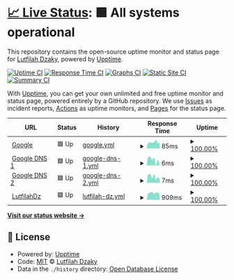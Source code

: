 # [📈 Live Status](https://lutfilahdzaky.github.io/upptime-test): <!--live status--> **🟩 All systems operational**

This repository contains the open-source uptime monitor and status page for [Lutfilah Dzaky](https://lutfilahdzaky.github.io/upptime-test), powered by [Upptime](https://github.com/upptime/upptime).

[![Uptime CI](https://github.com/lutfilahdzaky/upptime-test/workflows/Uptime%20CI/badge.svg)](https://github.com/lutfilahdzaky/upptime-test/actions?query=workflow%3A%22Uptime+CI%22)
[![Response Time CI](https://github.com/lutfilahdzaky/upptime-test/workflows/Response%20Time%20CI/badge.svg)](https://github.com/lutfilahdzaky/upptime-test/actions?query=workflow%3A%22Response+Time+CI%22)
[![Graphs CI](https://github.com/lutfilahdzaky/upptime-test/workflows/Graphs%20CI/badge.svg)](https://github.com/lutfilahdzaky/upptime-test/actions?query=workflow%3A%22Graphs+CI%22)
[![Static Site CI](https://github.com/lutfilahdzaky/upptime-test/workflows/Static%20Site%20CI/badge.svg)](https://github.com/lutfilahdzaky/upptime-test/actions?query=workflow%3A%22Static+Site+CI%22)
[![Summary CI](https://github.com/lutfilahdzaky/upptime-test/workflows/Summary%20CI/badge.svg)](https://github.com/lutfilahdzaky/upptime-test/actions?query=workflow%3A%22Summary+CI%22)

With [Upptime](https://upptime.js.org), you can get your own unlimited and free uptime monitor and status page, powered entirely by a GitHub repository. We use [Issues](https://github.com/lutfilahdzaky/upptime-test/issues) as incident reports, [Actions](https://github.com/lutfilahdzaky/upptime-test/actions) as uptime monitors, and [Pages](https://lutfilahdzaky.github.io/upptime-test) for the status page.

<!--start: status pages-->
<!-- This summary is generated by Upptime (https://github.com/upptime/upptime) -->
<!-- Do not edit this manually, your changes will be overwritten -->
<!-- prettier-ignore -->
| URL | Status | History | Response Time | Uptime |
| --- | ------ | ------- | ------------- | ------ |
| <img alt="" src="https://icons.duckduckgo.com/ip3/www.google.com.ico" height="13"> [Google](https://www.google.com) | 🟩 Up | [google.yml](https://github.com/lutfilahdzaky/upptime-test/commits/HEAD/history/google.yml) | <details><summary><img alt="Response time graph" src="./graphs/google/response-time-week.png" height="20"> 85ms</summary><br><a href="https://uptime.lutfilahdz.my.id/history/google"><img alt="Response time 98" src="https://img.shields.io/endpoint?url=https%3A%2F%2Fraw.githubusercontent.com%2Flutfilahdzaky%2Fupptime-test%2FHEAD%2Fapi%2Fgoogle%2Fresponse-time.json"></a><br><a href="https://uptime.lutfilahdz.my.id/history/google"><img alt="24-hour response time 87" src="https://img.shields.io/endpoint?url=https%3A%2F%2Fraw.githubusercontent.com%2Flutfilahdzaky%2Fupptime-test%2FHEAD%2Fapi%2Fgoogle%2Fresponse-time-day.json"></a><br><a href="https://uptime.lutfilahdz.my.id/history/google"><img alt="7-day response time 85" src="https://img.shields.io/endpoint?url=https%3A%2F%2Fraw.githubusercontent.com%2Flutfilahdzaky%2Fupptime-test%2FHEAD%2Fapi%2Fgoogle%2Fresponse-time-week.json"></a><br><a href="https://uptime.lutfilahdz.my.id/history/google"><img alt="30-day response time 98" src="https://img.shields.io/endpoint?url=https%3A%2F%2Fraw.githubusercontent.com%2Flutfilahdzaky%2Fupptime-test%2FHEAD%2Fapi%2Fgoogle%2Fresponse-time-month.json"></a><br><a href="https://uptime.lutfilahdz.my.id/history/google"><img alt="1-year response time 98" src="https://img.shields.io/endpoint?url=https%3A%2F%2Fraw.githubusercontent.com%2Flutfilahdzaky%2Fupptime-test%2FHEAD%2Fapi%2Fgoogle%2Fresponse-time-year.json"></a></details> | <details><summary><a href="https://uptime.lutfilahdz.my.id/history/google">100.00%</a></summary><a href="https://uptime.lutfilahdz.my.id/history/google"><img alt="All-time uptime 100.00%" src="https://img.shields.io/endpoint?url=https%3A%2F%2Fraw.githubusercontent.com%2Flutfilahdzaky%2Fupptime-test%2FHEAD%2Fapi%2Fgoogle%2Fuptime.json"></a><br><a href="https://uptime.lutfilahdz.my.id/history/google"><img alt="24-hour uptime 100.00%" src="https://img.shields.io/endpoint?url=https%3A%2F%2Fraw.githubusercontent.com%2Flutfilahdzaky%2Fupptime-test%2FHEAD%2Fapi%2Fgoogle%2Fuptime-day.json"></a><br><a href="https://uptime.lutfilahdz.my.id/history/google"><img alt="7-day uptime 100.00%" src="https://img.shields.io/endpoint?url=https%3A%2F%2Fraw.githubusercontent.com%2Flutfilahdzaky%2Fupptime-test%2FHEAD%2Fapi%2Fgoogle%2Fuptime-week.json"></a><br><a href="https://uptime.lutfilahdz.my.id/history/google"><img alt="30-day uptime 100.00%" src="https://img.shields.io/endpoint?url=https%3A%2F%2Fraw.githubusercontent.com%2Flutfilahdzaky%2Fupptime-test%2FHEAD%2Fapi%2Fgoogle%2Fuptime-month.json"></a><br><a href="https://uptime.lutfilahdz.my.id/history/google"><img alt="1-year uptime 100.00%" src="https://img.shields.io/endpoint?url=https%3A%2F%2Fraw.githubusercontent.com%2Flutfilahdzaky%2Fupptime-test%2FHEAD%2Fapi%2Fgoogle%2Fuptime-year.json"></a></details>
| <img alt="" src="https://icons.duckduckgo.com/ip3/null.ico" height="13"> [Google DNS 1](8.8.4.4) | 🟩 Up | [google-dns-1.yml](https://github.com/lutfilahdzaky/upptime-test/commits/HEAD/history/google-dns-1.yml) | <details><summary><img alt="Response time graph" src="./graphs/google-dns-1/response-time-week.png" height="20"> 6ms</summary><br><a href="https://uptime.lutfilahdz.my.id/history/google-dns-1"><img alt="Response time 6" src="https://img.shields.io/endpoint?url=https%3A%2F%2Fraw.githubusercontent.com%2Flutfilahdzaky%2Fupptime-test%2FHEAD%2Fapi%2Fgoogle-dns-1%2Fresponse-time.json"></a><br><a href="https://uptime.lutfilahdz.my.id/history/google-dns-1"><img alt="24-hour response time 2" src="https://img.shields.io/endpoint?url=https%3A%2F%2Fraw.githubusercontent.com%2Flutfilahdzaky%2Fupptime-test%2FHEAD%2Fapi%2Fgoogle-dns-1%2Fresponse-time-day.json"></a><br><a href="https://uptime.lutfilahdz.my.id/history/google-dns-1"><img alt="7-day response time 6" src="https://img.shields.io/endpoint?url=https%3A%2F%2Fraw.githubusercontent.com%2Flutfilahdzaky%2Fupptime-test%2FHEAD%2Fapi%2Fgoogle-dns-1%2Fresponse-time-week.json"></a><br><a href="https://uptime.lutfilahdz.my.id/history/google-dns-1"><img alt="30-day response time 6" src="https://img.shields.io/endpoint?url=https%3A%2F%2Fraw.githubusercontent.com%2Flutfilahdzaky%2Fupptime-test%2FHEAD%2Fapi%2Fgoogle-dns-1%2Fresponse-time-month.json"></a><br><a href="https://uptime.lutfilahdz.my.id/history/google-dns-1"><img alt="1-year response time 6" src="https://img.shields.io/endpoint?url=https%3A%2F%2Fraw.githubusercontent.com%2Flutfilahdzaky%2Fupptime-test%2FHEAD%2Fapi%2Fgoogle-dns-1%2Fresponse-time-year.json"></a></details> | <details><summary><a href="https://uptime.lutfilahdz.my.id/history/google-dns-1">100.00%</a></summary><a href="https://uptime.lutfilahdz.my.id/history/google-dns-1"><img alt="All-time uptime 100.00%" src="https://img.shields.io/endpoint?url=https%3A%2F%2Fraw.githubusercontent.com%2Flutfilahdzaky%2Fupptime-test%2FHEAD%2Fapi%2Fgoogle-dns-1%2Fuptime.json"></a><br><a href="https://uptime.lutfilahdz.my.id/history/google-dns-1"><img alt="24-hour uptime 100.00%" src="https://img.shields.io/endpoint?url=https%3A%2F%2Fraw.githubusercontent.com%2Flutfilahdzaky%2Fupptime-test%2FHEAD%2Fapi%2Fgoogle-dns-1%2Fuptime-day.json"></a><br><a href="https://uptime.lutfilahdz.my.id/history/google-dns-1"><img alt="7-day uptime 100.00%" src="https://img.shields.io/endpoint?url=https%3A%2F%2Fraw.githubusercontent.com%2Flutfilahdzaky%2Fupptime-test%2FHEAD%2Fapi%2Fgoogle-dns-1%2Fuptime-week.json"></a><br><a href="https://uptime.lutfilahdz.my.id/history/google-dns-1"><img alt="30-day uptime 100.00%" src="https://img.shields.io/endpoint?url=https%3A%2F%2Fraw.githubusercontent.com%2Flutfilahdzaky%2Fupptime-test%2FHEAD%2Fapi%2Fgoogle-dns-1%2Fuptime-month.json"></a><br><a href="https://uptime.lutfilahdz.my.id/history/google-dns-1"><img alt="1-year uptime 100.00%" src="https://img.shields.io/endpoint?url=https%3A%2F%2Fraw.githubusercontent.com%2Flutfilahdzaky%2Fupptime-test%2FHEAD%2Fapi%2Fgoogle-dns-1%2Fuptime-year.json"></a></details>
| <img alt="" src="https://icons.duckduckgo.com/ip3/null.ico" height="13"> [Google DNS 2](8.8.8.8) | 🟩 Up | [google-dns-2.yml](https://github.com/lutfilahdzaky/upptime-test/commits/HEAD/history/google-dns-2.yml) | <details><summary><img alt="Response time graph" src="./graphs/google-dns-2/response-time-week.png" height="20"> 7ms</summary><br><a href="https://uptime.lutfilahdz.my.id/history/google-dns-2"><img alt="Response time 6" src="https://img.shields.io/endpoint?url=https%3A%2F%2Fraw.githubusercontent.com%2Flutfilahdzaky%2Fupptime-test%2FHEAD%2Fapi%2Fgoogle-dns-2%2Fresponse-time.json"></a><br><a href="https://uptime.lutfilahdz.my.id/history/google-dns-2"><img alt="24-hour response time 4" src="https://img.shields.io/endpoint?url=https%3A%2F%2Fraw.githubusercontent.com%2Flutfilahdzaky%2Fupptime-test%2FHEAD%2Fapi%2Fgoogle-dns-2%2Fresponse-time-day.json"></a><br><a href="https://uptime.lutfilahdz.my.id/history/google-dns-2"><img alt="7-day response time 7" src="https://img.shields.io/endpoint?url=https%3A%2F%2Fraw.githubusercontent.com%2Flutfilahdzaky%2Fupptime-test%2FHEAD%2Fapi%2Fgoogle-dns-2%2Fresponse-time-week.json"></a><br><a href="https://uptime.lutfilahdz.my.id/history/google-dns-2"><img alt="30-day response time 6" src="https://img.shields.io/endpoint?url=https%3A%2F%2Fraw.githubusercontent.com%2Flutfilahdzaky%2Fupptime-test%2FHEAD%2Fapi%2Fgoogle-dns-2%2Fresponse-time-month.json"></a><br><a href="https://uptime.lutfilahdz.my.id/history/google-dns-2"><img alt="1-year response time 6" src="https://img.shields.io/endpoint?url=https%3A%2F%2Fraw.githubusercontent.com%2Flutfilahdzaky%2Fupptime-test%2FHEAD%2Fapi%2Fgoogle-dns-2%2Fresponse-time-year.json"></a></details> | <details><summary><a href="https://uptime.lutfilahdz.my.id/history/google-dns-2">100.00%</a></summary><a href="https://uptime.lutfilahdz.my.id/history/google-dns-2"><img alt="All-time uptime 100.00%" src="https://img.shields.io/endpoint?url=https%3A%2F%2Fraw.githubusercontent.com%2Flutfilahdzaky%2Fupptime-test%2FHEAD%2Fapi%2Fgoogle-dns-2%2Fuptime.json"></a><br><a href="https://uptime.lutfilahdz.my.id/history/google-dns-2"><img alt="24-hour uptime 100.00%" src="https://img.shields.io/endpoint?url=https%3A%2F%2Fraw.githubusercontent.com%2Flutfilahdzaky%2Fupptime-test%2FHEAD%2Fapi%2Fgoogle-dns-2%2Fuptime-day.json"></a><br><a href="https://uptime.lutfilahdz.my.id/history/google-dns-2"><img alt="7-day uptime 100.00%" src="https://img.shields.io/endpoint?url=https%3A%2F%2Fraw.githubusercontent.com%2Flutfilahdzaky%2Fupptime-test%2FHEAD%2Fapi%2Fgoogle-dns-2%2Fuptime-week.json"></a><br><a href="https://uptime.lutfilahdz.my.id/history/google-dns-2"><img alt="30-day uptime 100.00%" src="https://img.shields.io/endpoint?url=https%3A%2F%2Fraw.githubusercontent.com%2Flutfilahdzaky%2Fupptime-test%2FHEAD%2Fapi%2Fgoogle-dns-2%2Fuptime-month.json"></a><br><a href="https://uptime.lutfilahdz.my.id/history/google-dns-2"><img alt="1-year uptime 100.00%" src="https://img.shields.io/endpoint?url=https%3A%2F%2Fraw.githubusercontent.com%2Flutfilahdzaky%2Fupptime-test%2FHEAD%2Fapi%2Fgoogle-dns-2%2Fuptime-year.json"></a></details>
| <img alt="" src="https://icons.duckduckgo.com/ip3/lutfilahdz.my.id.ico" height="13"> [LutfilahDz](https://lutfilahdz.my.id) | 🟩 Up | [lutfilah-dz.yml](https://github.com/lutfilahdzaky/upptime-test/commits/HEAD/history/lutfilah-dz.yml) | <details><summary><img alt="Response time graph" src="./graphs/lutfilah-dz/response-time-week.png" height="20"> 909ms</summary><br><a href="https://uptime.lutfilahdz.my.id/history/lutfilah-dz"><img alt="Response time 910" src="https://img.shields.io/endpoint?url=https%3A%2F%2Fraw.githubusercontent.com%2Flutfilahdzaky%2Fupptime-test%2FHEAD%2Fapi%2Flutfilah-dz%2Fresponse-time.json"></a><br><a href="https://uptime.lutfilahdz.my.id/history/lutfilah-dz"><img alt="24-hour response time 675" src="https://img.shields.io/endpoint?url=https%3A%2F%2Fraw.githubusercontent.com%2Flutfilahdzaky%2Fupptime-test%2FHEAD%2Fapi%2Flutfilah-dz%2Fresponse-time-day.json"></a><br><a href="https://uptime.lutfilahdz.my.id/history/lutfilah-dz"><img alt="7-day response time 909" src="https://img.shields.io/endpoint?url=https%3A%2F%2Fraw.githubusercontent.com%2Flutfilahdzaky%2Fupptime-test%2FHEAD%2Fapi%2Flutfilah-dz%2Fresponse-time-week.json"></a><br><a href="https://uptime.lutfilahdz.my.id/history/lutfilah-dz"><img alt="30-day response time 910" src="https://img.shields.io/endpoint?url=https%3A%2F%2Fraw.githubusercontent.com%2Flutfilahdzaky%2Fupptime-test%2FHEAD%2Fapi%2Flutfilah-dz%2Fresponse-time-month.json"></a><br><a href="https://uptime.lutfilahdz.my.id/history/lutfilah-dz"><img alt="1-year response time 910" src="https://img.shields.io/endpoint?url=https%3A%2F%2Fraw.githubusercontent.com%2Flutfilahdzaky%2Fupptime-test%2FHEAD%2Fapi%2Flutfilah-dz%2Fresponse-time-year.json"></a></details> | <details><summary><a href="https://uptime.lutfilahdz.my.id/history/lutfilah-dz">100.00%</a></summary><a href="https://uptime.lutfilahdz.my.id/history/lutfilah-dz"><img alt="All-time uptime 100.00%" src="https://img.shields.io/endpoint?url=https%3A%2F%2Fraw.githubusercontent.com%2Flutfilahdzaky%2Fupptime-test%2FHEAD%2Fapi%2Flutfilah-dz%2Fuptime.json"></a><br><a href="https://uptime.lutfilahdz.my.id/history/lutfilah-dz"><img alt="24-hour uptime 100.00%" src="https://img.shields.io/endpoint?url=https%3A%2F%2Fraw.githubusercontent.com%2Flutfilahdzaky%2Fupptime-test%2FHEAD%2Fapi%2Flutfilah-dz%2Fuptime-day.json"></a><br><a href="https://uptime.lutfilahdz.my.id/history/lutfilah-dz"><img alt="7-day uptime 100.00%" src="https://img.shields.io/endpoint?url=https%3A%2F%2Fraw.githubusercontent.com%2Flutfilahdzaky%2Fupptime-test%2FHEAD%2Fapi%2Flutfilah-dz%2Fuptime-week.json"></a><br><a href="https://uptime.lutfilahdz.my.id/history/lutfilah-dz"><img alt="30-day uptime 100.00%" src="https://img.shields.io/endpoint?url=https%3A%2F%2Fraw.githubusercontent.com%2Flutfilahdzaky%2Fupptime-test%2FHEAD%2Fapi%2Flutfilah-dz%2Fuptime-month.json"></a><br><a href="https://uptime.lutfilahdz.my.id/history/lutfilah-dz"><img alt="1-year uptime 100.00%" src="https://img.shields.io/endpoint?url=https%3A%2F%2Fraw.githubusercontent.com%2Flutfilahdzaky%2Fupptime-test%2FHEAD%2Fapi%2Flutfilah-dz%2Fuptime-year.json"></a></details>

<!--end: status pages-->

[**Visit our status website →**](https://lutfilahdzaky.github.io/upptime-test)

## 📄 License

- Powered by: [Upptime](https://github.com/upptime/upptime)
- Code: [MIT](./LICENSE) © [Lutfilah Dzaky](https://lutfilahdzaky.github.io/upptime-test)
- Data in the `./history` directory: [Open Database License](https://opendatacommons.org/licenses/odbl/1-0/)
